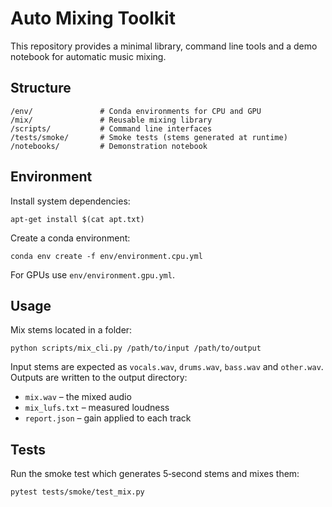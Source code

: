# Auto Mixing Toolkit

This repository provides a minimal library, command line tools and a demo notebook
for automatic music mixing.

## Structure

```
/env/               # Conda environments for CPU and GPU
/mix/               # Reusable mixing library
/scripts/           # Command line interfaces
/tests/smoke/       # Smoke tests (stems generated at runtime)
/notebooks/         # Demonstration notebook
```

## Environment

Install system dependencies:

```
apt-get install $(cat apt.txt)
```

Create a conda environment:

```
conda env create -f env/environment.cpu.yml
```

For GPUs use `env/environment.gpu.yml`.

## Usage

Mix stems located in a folder:

```
python scripts/mix_cli.py /path/to/input /path/to/output
```

Input stems are expected as `vocals.wav`, `drums.wav`, `bass.wav` and `other.wav`.
Outputs are written to the output directory:
- `mix.wav` – the mixed audio
- `mix_lufs.txt` – measured loudness
- `report.json` – gain applied to each track

## Tests

Run the smoke test which generates 5‑second stems and mixes them:

```
pytest tests/smoke/test_mix.py
```
